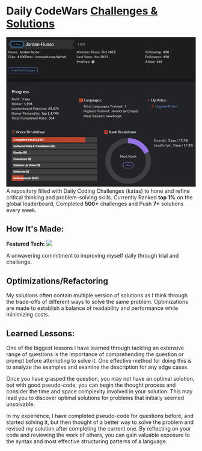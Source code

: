 # Daily CodeWars <a target="_blank" href="https://www.codewars.com/users/Jordan-Russo">Challenges & Solutions</a>
<a target="_blank" href="https://www.codewars.com/users/Jordan-Russo">
  <img src="images/code-wars-banner.png">
</a>
A repository filled with Daily Coding Challenges (katas) to hone and refine critical thinking and problem-solving skills. 
Currently Ranked <strong>top 1%</strong> on the global leaderboard, Completed <strong>500+</strong> challenges and Push <strong>7+</strong> solutions every week.

## How It's Made:

**Featured Tech:** <picture><img src="https://img.shields.io/static/v1?label=&message=JAVASCRIPT&color=285700&style=plastic&logo=javascript&labelColor=333333"/></picture>

A unwavering commitment to improving myself daily through trial and challenge.

## Optimizations/Refactoring

My solutions often contain multiple version of solutions as I think through the trade-offs of different ways to solve the same problem.
Optimizations are made to establish a balance of readability and performance while minimizing costs. 

## Learned Lessons:
<p>One of the biggest lessons I have learned through tackling an extensive range of questions is the importance of comprehending the question or prompt before attempting to solve it. 
One effective method for doing this is to analyze the examples and examine the description for any edge cases.</p>
<p>Once you have grasped the question, you may not have an optimal solution, but with good pseudo-code, you can begin the thought process and consider the time and space complexity involved in your solution. 
This may lead you to discover optimal solutions for problems that initially seemed unsolvable.</p>
<p>In my experience, I have completed pseudo-code for questions before, and started solving it, but then thought of a better way to solve the problem and revised my solution after completing the current one. 
By reflecting on your code and reviewing the work of others, you can gain valuable exposure to the syntax and most effective structuring patterns of a language.</p>
